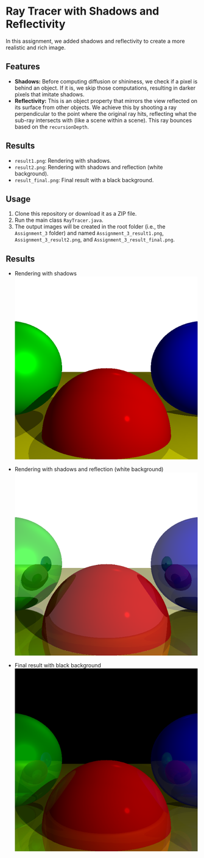 # Ray Tracer with Shadows and Reflectivity

In this assignment, we added shadows and reflectivity to create a more realistic and rich image.

## Features
- **Shadows:** Before computing diffusion or shininess, we check if a pixel is behind an object. If it is, we skip those computations, resulting in darker pixels that imitate shadows.
- **Reflectivity:** This is an object property that mirrors the view reflected on its surface from other objects. We achieve this by shooting a ray perpendicular to the point where the original ray hits, reflecting what the sub-ray intersects with (like a scene within a scene). This ray bounces based on the `recursionDepth`.

## Results
- `result1.png`: Rendering with shadows.
- `result2.png`: Rendering with shadows and reflection (white background).
- `result_final.png`: Final result with a black background.

## Usage
1. Clone this repository or download it as a ZIP file.
2. Run the main class `RayTracer.java`.
3. The output images will be created in the root folder (i.e., the `Assignment_3` folder) and named `Assignment_3_result1.png`, `Assignment_3_result2.png`, and `Assignment_3_result_final.png`.

## Results

- Rendering with shadows
![Rendering with shadows](Assignment_3_result1.png)  

- Rendering with shadows and reflection (white background)
![Rendering with shadows and reflection (white background)](Assignment_3_result2.png)  

- Final result with black background
![Final result with black background](Assignment_3_result_final.png)